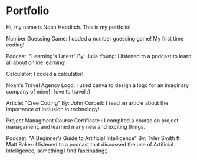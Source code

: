 # Portfolio

Hi, my name is Noah Hepditch. This is my portfolio!

Number Guessing Game:
I coded a number guessing game! My first time coding!

Podcast: "Learning's Latest" By: Julia Young:
I listened to a podcast to learn all about online learning!

Calculator:
I coded a calculator! 

Noah's Travel Agency Logo:
I used canva to design a logo for an imaginary company of mine! I love to travel :)

Article: "Cree Coding" By: John Corbett:
I read an article about the importance of inclusion in technology!

Project Managment Course Certificate :
I complted a course on project managament, and learned many new and exciting things.

Podcast: "A Beginner’s Guide to Artificial Intelligence" By: Tyler Smith ft Matt Baker:
I listened to a podcast that discussed the use of Artificial Intelligence, something I find fascinating:) 


